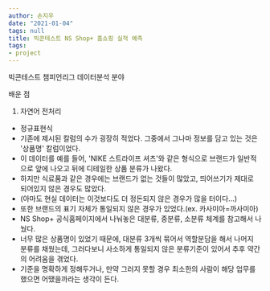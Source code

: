 ```yaml
---
author: 손지우
date: "2021-01-04"
tags: null
title: 빅콘테스트 NS Shop+ 홈쇼핑 실적 예측
tags:
- project
---
```


빅콘테스트 챔피언리그 데이터분석 분야 <!--more-->

배운 점
1. 자연어 전처리
  - 정규표현식
  - 기존에 제시된 칼럼의 수가 굉장히 적었다. 그중에서 그나마 정보를 담고 있는 것은 '상품명' 칼럼이었다.
  - 이 데이터를 예를 들어, 'NIKE 스트라이프 셔츠'와 같은 형식으로 브랜드가 일반적으로 앞에 나오고 뒤에 디테일한 상품 분류가 나왔다.
  - 하지만 식료품과 같은 경우에는 브랜드가 없는 것들이 많았고, 띄어쓰기가 제대로 되어있지 않은 경우도 많았다.
  - (아마도 현실 데이터는 이것보다도 더 정돈되지 않은 경우가 많을 터이다...)
  - 또한 브랜드의 표기 자체가 통일되지 않은 경우가 있었다.(ex. 카사미아=까사미아)
  - NS Shop+ 공식홈페이지에서 나눠놓은 대분류, 중분류, 소분류 체계를 참고해서 나눴다.
  - 너무 많은 상품명이 있었기 때문에, 대분류 3개씩 묶어서 역할분담을 해서 나머지 분류를 채웠는데, 그러다보니 사소하게 통일되지 않은 분류기준이 있어서 추후 약간의 어려움을 겪었다.
  - 기준을 명확하게 정해두거나, 만약 그러지 못할 경우 최소한의 사람이 해당 업무를 했으면 어땠을까라는 생각이 든다.